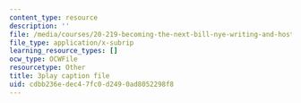 ```yaml
---
content_type: resource
description: ''
file: /media/courses/20-219-becoming-the-next-bill-nye-writing-and-hosting-the-educational-show-january-iap-2015/cdbb236edec47fc0d2490ad8052298f8_Ui2q2uoA-_g.srt
file_type: application/x-subrip
learning_resource_types: []
ocw_type: OCWFile
resourcetype: Other
title: 3play caption file
uid: cdbb236e-dec4-7fc0-d249-0ad8052298f8
---
```

